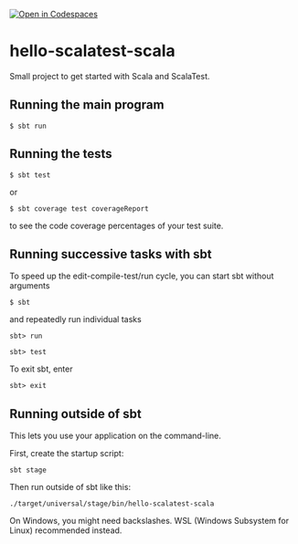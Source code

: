 [![Open in Codespaces](https://classroom.github.com/assets/launch-codespace-2972f46106e565e64193e422d61a12cf1da4916b45550586e14ef0a7c637dd04.svg)](https://classroom.github.com/open-in-codespaces?assignment_repo_id=16053571)
# hello-scalatest-scala

Small project to get started with Scala and ScalaTest.


## Running the main program

```
$ sbt run
```


## Running the tests

```
$ sbt test
```

or

```
$ sbt coverage test coverageReport
```

to see the code coverage percentages of your test suite.


## Running successive tasks with sbt

To speed up the edit-compile-test/run cycle, you can start sbt without arguments

```
$ sbt
```

and repeatedly run individual tasks

```
sbt> run
```

```
sbt> test
```

To exit sbt, enter

```
sbt> exit
```


## Running outside of sbt

This lets you use your application on the command-line.

First, create the startup script:

```
sbt stage
```

Then run outside of sbt like this:

```
./target/universal/stage/bin/hello-scalatest-scala
```

On Windows, you might need backslashes. WSL (Windows Subsystem for Linux) recommended instead.
